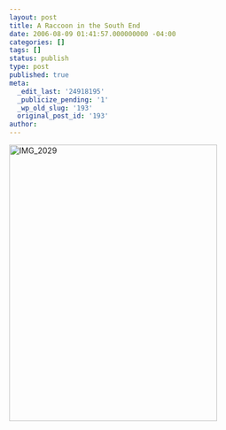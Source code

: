```yaml
---
layout: post
title: A Raccoon in the South End
date: 2006-08-09 01:41:57.000000000 -04:00
categories: []
tags: []
status: publish
type: post
published: true
meta:
  _edit_last: '24918195'
  _publicize_pending: '1'
  _wp_old_slug: '193'
  original_post_id: '193'
author: 
---
```

<a href="http://www.flickr.com/photos/matthewsim/183791022/" title="IMG_2029 by Matthew Simoneau, on Flickr"><img src="https://farm1.staticflickr.com/54/183791022_7966427fa5.jpg" width="375" height="500" alt="IMG_2029" /></a>
